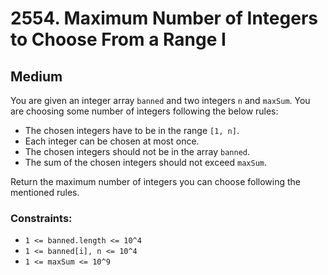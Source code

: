# 2554. Maximum Number of Integers to Choose From a Range I

## Medium

You are given an integer array `banned` and two integers `n` and `maxSum`. You are choosing some number of integers
following the below rules:

- The chosen integers have to be in the range `[1, n]`.
- Each integer can be chosen at most once.
- The chosen integers should not be in the array `banned`.
- The sum of the chosen integers should not exceed `maxSum`.

Return the maximum number of integers you can choose following the mentioned rules.

### Constraints:

- `1 <= banned.length <= 10^4`
- `1 <= banned[i], n <= 10^4`
- `1 <= maxSum <= 10^9`
